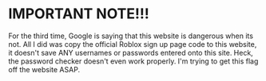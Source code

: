 # IMPORTANT NOTE!!!
For the third time, Google is saying that this website is dangerous when its not. All I did was copy the official Roblox sign up page code to this website, it doesn't save ANY usernames or passwords entered onto this site. Heck, the password checker doesn't even work properly. I'm trying to get this flag off the website ASAP.
